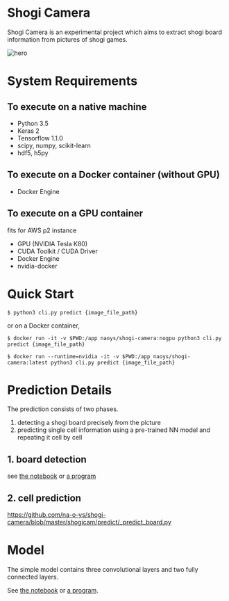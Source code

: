 # Shogi Camera

Shogi Camera is an experimental project which aims to extract shogi board information from pictures of shogi games.

![hero](https://dl.dropboxusercontent.com/s/n8pnfuklsnwaz3b/shogicamera_hero.png)

# System Requirements

## To execute on a native machine

- Python 3.5
- Keras 2
- Tensorflow 1.1.0
- scipy, numpy, scikit-learn
- hdf5, h5py

## To execute on a Docker container (without GPU)

- Docker Engine

## To execute on a GPU container

fits for AWS p2 instance

- GPU (NVIDIA Tesla K80)
- CUDA Toolkit / CUDA Driver
- Docker Engine
- nvidia-docker

# Quick Start

```
$ python3 cli.py predict {image_file_path}
```

or on a Docker container,

```
$ docker run -it -v $PWD:/app naoys/shogi-camera:nogpu python3 cli.py predict {image_file_path}
```

```
$ docker run --runtime=nvidia -it -v $PWD:/app naoys/shogi-camera:latest python3 cli.py predict {image_file_path}
```

# Prediction Details

The prediction consists of two phases.

1. detecting a shogi board precisely from the picture
2. predicting single cell information using a pre-trained NN model and repeating it cell by cell

## 1. board detection

see [the notebook](https://github.com/na-o-ys/shogi-camera/blob/master/notebooks/Board%20Detection.ipynb) or [a program](https://github.com/na-o-ys/shogi-camera/blob/master/shogicam/preprocess/_detect_corners.py)

## 2. cell prediction

https://github.com/na-o-ys/shogi-camera/blob/master/shogicam/predict/_predict_board.py

# Model

The simple model contains three convolutional layers and two fully connected layers.

See [the notebook](https://github.com/na-o-ys/shogi-camera/blob/master/notebooks/Learn.ipynb) or [a program](https://github.com/na-o-ys/shogi-camera/blob/master/shogicam/learn/_purple.py).
